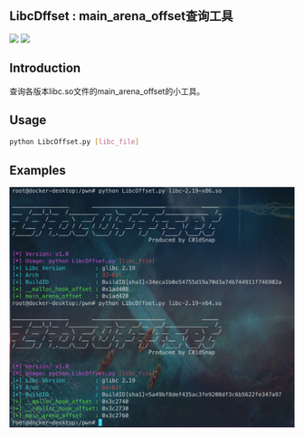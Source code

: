 ## LibcDffset : main_arena_offset查询工具

![](https://img.shields.io/badge/Python-2-brightgreen)
![](https://img.shields.io/github/license/Coldwave96/LibcOffset)

## Introduction

查询各版本libc.so文件的main_arena_offset的小工具。

## Usage

```bash
python LibcOffset.py [libc_file]
```

## Examples

![](/Examples.png)
